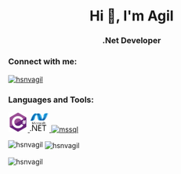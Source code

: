 <h1 align="center">Hi 👋, I'm Agil</h1>
<h3 align="center">.Net Developer</h3>


<h3 align="left">Connect with me:</h3>
<p align="left">
<a href="https://linkedin.com/in/hsnvagil" target="blank"><img align="center" src="https://raw.githubusercontent.com/rahuldkjain/github-profile-readme-generator/master/src/images/icons/Social/linked-in-alt.svg" alt="hsnvagil" height="30" width="40" /></a>
</p>

<h3 align="left">Languages and Tools:</h3>
<p align="left"> <a href="https://www.w3schools.com/cs/" target="_blank" rel="noreferrer"> <img src="https://raw.githubusercontent.com/devicons/devicon/master/icons/csharp/csharp-original.svg" alt="csharp" width="40" height="40"/> </a> <a href="https://dotnet.microsoft.com/" target="_blank" rel="noreferrer"> <img src="https://raw.githubusercontent.com/devicons/devicon/master/icons/dot-net/dot-net-original-wordmark.svg" alt="dotnet" width="40" height="40"/> </a> <a href="https://www.microsoft.com/en-us/sql-server" target="_blank" rel="noreferrer"> <img src="https://www.svgrepo.com/show/303229/microsoft-sql-server-logo.svg" alt="mssql" width="40" height="40"/> </a> </p>

<p><img align="left" src="https://github-readme-stats.vercel.app/api/top-langs?username=hsnvagil&show_icons=true&locale=en&layout=compact" alt="hsnvagil" /></p>

<p>&nbsp;<img align="center" src="https://github-readme-stats.vercel.app/api?username=hsnvagil&show_icons=true&locale=en" alt="hsnvagil" /></p>

<p><img align="center" src="https://github-readme-streak-stats.herokuapp.com/?user=hsnvagil&" alt="hsnvagil" /></p>
